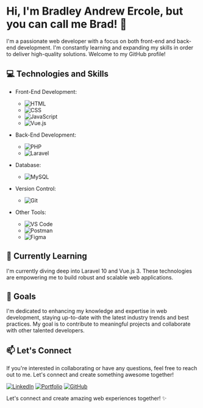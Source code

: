 # Hi, I'm Bradley Andrew Ercole, but you can call me Brad! 👋

I'm a passionate web developer with a focus on both front-end and back-end development. I'm constantly learning and expanding my skills in order to deliver high-quality solutions. Welcome to my GitHub profile!

## 💻 Technologies and Skills

- Front-End Development:
  - ![HTML](https://img.shields.io/badge/HTML-E34F26?logo=html5&logoColor=white)
  - ![CSS](https://img.shields.io/badge/CSS-1572B6?logo=css3&logoColor=white)
  - ![JavaScript](https://img.shields.io/badge/JavaScript-F7DF1E?logo=javascript&logoColor=black)
  - ![Vue.js](https://img.shields.io/badge/Vue.js-4FC08D?logo=vue.js&logoColor=white)

- Back-End Development:
  - ![PHP](https://img.shields.io/badge/PHP-777BB4?logo=php&logoColor=white)
  - ![Laravel](https://img.shields.io/badge/Laravel-FF2D20?logo=laravel&logoColor=white)

- Database:
  - ![MySQL](https://img.shields.io/badge/MySQL-4479A1?logo=mysql&logoColor=white)

- Version Control:
  - ![Git](https://img.shields.io/badge/Git-F05032?logo=git&logoColor=white)

- Other Tools:
  - ![VS Code](https://img.shields.io/badge/VS%20Code-007ACC?logo=visual%20studio%20code&logoColor=white)
  - ![Postman](https://img.shields.io/badge/Postman-FF6C37?logo=postman&logoColor=white)
  - ![Figma](https://img.shields.io/badge/Figma-F24E1E?logo=figma&logoColor=white)

## 🌱 Currently Learning

I'm currently diving deep into Laravel 10 and Vue.js 3. These technologies are empowering me to build robust and scalable web applications.

## 🚀 Goals

I'm dedicated to enhancing my knowledge and expertise in web development, staying up-to-date with the latest industry trends and best practices. My goal is to contribute to meaningful projects and collaborate with other talented developers.

## 📫 Let's Connect

If you're interested in collaborating or have any questions, feel free to reach out to me. Let's connect and create something awesome together!

[![LinkedIn](https://img.shields.io/badge/LinkedIn-Bradley%20Andrew%20Ercole-blue?style=flat-square&logo=linkedin)](https://www.linkedin.com/in/bradley-andrew-ercole-14908a1a7/)
[![Portfolio](https://img.shields.io/badge/Portfolio-bradleyganap.com-orange?style=flat-square)](https://www.bradleyganap.com)
[![GitHub](https://img.shields.io/badge/GitHub-BradErcole-black?style=flat-square&logo=github)](https://github.com/BradErcole)

Let's connect and create amazing web experiences together! ✨


<!---
Ercole28/Ercole28 is a ✨ special ✨ repository because its `README.md` (this file) appears on your GitHub profile.
You can click the Preview link to take a look at your changes.
--->
